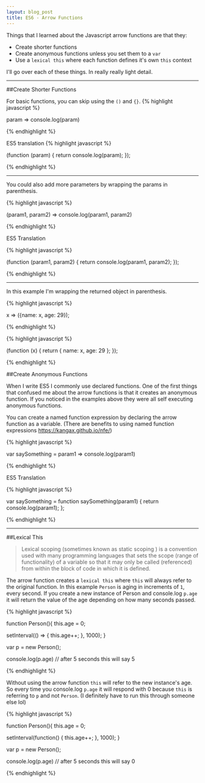 ```yaml
---
layout: blog_post
title: ES6 - Arrow Functions
---
```

 

Things that I learned about the Javascript arrow functions are that they: 

- Create shorter functions 
- Create anonymous functions unless you set them to a `var`
- Use a `lexical this` where each function defines it's own `this` context
<!--- Can't be used as constructor functions where you use the keyword 'new'-->

I'll go over each of these things. In really really light detail. 

<hr>

##Create Shorter Functions 

For basic functions, you can skip using the `()` and `{}`.
{% highlight javascript %}

param => console.log(param)

{% endhighlight %}

ES5 translation
{% highlight javascript %}

(function (param) {
  return console.log(param);
});

{% endhighlight %}


<hr>

You could also add more parameters by wrapping the params in parenthesis.


{% highlight javascript %}

(param1, param2) => console.log(param1, param2)

{% endhighlight %}

ES5 Translation

{% highlight javascript %}

(function (param1, param2) {
  return console.log(param1, param2);
});

{% endhighlight %}

<hr>

In this example I'm wrapping the returned object in parenthesis.

{% highlight javascript %}

x => ({name: x, age: 29});

{% endhighlight %}


{% highlight javascript %}

(function (x) {
  return { name: x, age: 29 };
});

{% endhighlight %}

##Create Anonymous Functions

When I write ES5 I commonly use declared functions. One of the first things that confused me about the arrow functions is that it creates an anonymous function. If you noticed in the examples above they were all self executing anonymous functions. 

You can create a named function expression by declaring the arrow function as a variable. (There are benefits to using named function expressions https://kangax.github.io/nfe/)

{% highlight javascript %}

var saySomething = param1 => console.log(param1)

{% endhighlight %}

ES5 Translation

{% highlight javascript %}

var saySomething = function saySomething(param1) {
  return console.log(param1);
};

{% endhighlight %}

<hr>


##Lexical This

>Lexical scoping (sometimes known as static scoping ) is a convention used with many programming languages that sets the scope (range of functionality) of a variable so that it may only be called (referenced) from within the block of code in which it is defined.

The arrow function creates a `lexical this` where `this` will always refer to the original function. In this example `Person` is aging in increments of `1`, every second. If you create a new instance of Person and console.log `p.age` it will return the value of the age depending on how many seconds passed. 

{% highlight javascript %}

function Person(){
  this.age = 0;

  setInterval(() => {
    this.age++; 
  }, 1000);
}

var p = new Person();

console.log(p.age) // after 5 seconds this will say 5

{% endhighlight %}

Without using the arrow function `this` will refer to the new instance's age. So every time you console.log `p.age` it will respond with 0 because `this` is referring to `p` and not `Person`. (I definitely have to run this through someone else lol)


{% highlight javascript %}

function Person(){
  this.age = 0;

  setInterval(function() {
    this.age++; 
  }, 1000);
}

var p = new Person();

console.log(p.age) // after 5 seconds this will say 0

{% endhighlight %}


